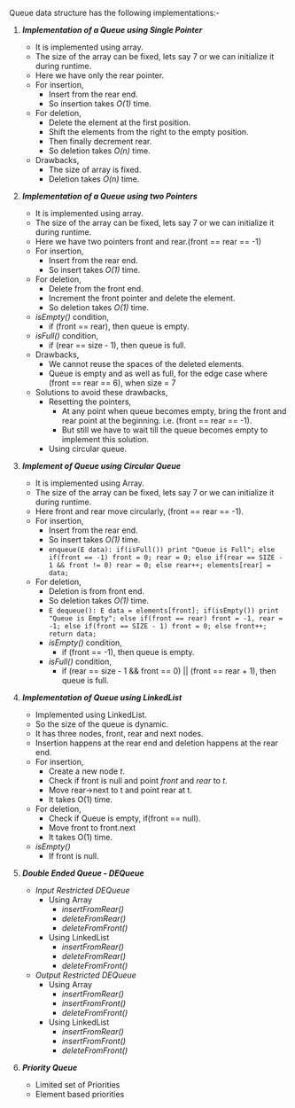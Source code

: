 Queue data structure has the following implementations:-
1. **_Implementation of a Queue using Single Pointer_**
    * It is implemented using array.
    * The size of the array can be fixed, lets say 7 or we can
    initialize it during runtime.
    * Here we have only the rear pointer.
    * For insertion,
        * Insert from the rear end.
        * So insertion takes _O(1)_ time.
    * For deletion, 
        * Delete the element at the first position.
        * Shift the elements from the right to the empty position.
        * Then finally decrement rear.
        * So deletion takes _O(n)_ time.
    * Drawbacks,
        * The size of array is fixed.
        * Deletion takes _O(n)_ time.
2. **_Implementation of a Queue using two Pointers_**
    * It is implemented using array.
    * The size of the array can be fixed, lets say 7 or we can
    initialize it during runtime.
    * Here we have two pointers front and rear.(front == rear == -1)
    * For insertion,
        * Insert from the rear end.
        * So insert takes _O(1)_ time.
    * For deletion,
        * Delete from the front end.
        * Increment the front pointer and delete the element.
        * So deletion takes _O(1)_ time.
    * _isEmpty()_ condition,
        * if (front == rear), then queue is empty.
    * _isFull()_ condition,
        * if (rear == size - 1), then queue is full.
    * Drawbacks,
        * We cannot reuse the spaces of the deleted elements.
        * Queue is empty and as well as full, for the edge case
            where (front == rear == 6), when size = 7
    * Solutions to avoid these drawbacks,
        * Resetting the pointers,
            * At any point when queue becomes empty, bring the front and
            rear point at the beginning. i.e. (front == rear == -1).
            * But still we have to wait till the queue becomes empty to
            implement this solution.
        * Using circular queue.
3. **_Implement of Queue using Circular Queue_**
    * It is implemented using Array.
    * The size of the array can be fixed, lets say 7 or we can
    initialize it during runtime.
    * Here front and rear move circularly, (front == rear == -1).
    * For insertion,
        * Insert from the rear end.
        * So insert takes _O(1)_ time.
        * `enqueue(E data):
            if(isFull())
                print "Queue is Full";
            else
                if(front == -1)
                    front = 0; rear = 0;
                else if(rear == SIZE - 1 && front != 0)
                    rear = 0;
                else
                    rear++;
                elements[rear] = data;      
        `
    * For deletion,
        * Deletion is from front end.
        * So deletion takes _O(1)_ time.
        * `E dequeue():
            E data = elements[front];
            if(isEmpty())
                print "Queue is Empty";
            else
                if(front == rear)
                    front = -1, rear = -1;
                else if(front == SIZE - 1)
                    front = 0;
                else
                    front++;
            return data;
            `
        * _isEmpty()_ condition,
            * if (front == -1), then queue is empty.
        * _isFull()_ condition,
            * if (rear == size - 1 && front == 0) || (front
            == rear + 1), then queue is full.
  
4. **_Implementation of Queue using LinkedList_**
    * Implemented using LinkedList.
    * So the size of the queue is dynamic.
    * It has three nodes, front, rear and next nodes.
    * Insertion happens at the rear end and deletion happens at the rear end.
    * For insertion,
        * Create a new node _t_.
        * Check if front is null and point _front_ and _rear_ to _t_.
        * Move rear->next to t and point rear at t.
        * It takes O(1) time.
    * For deletion,
        * Check if Queue is empty, if(front == null).
        * Move front to front.next
        * It takes O(1) time.
    * _isEmpty()_
        * If front is null.
5. **_Double Ended Queue - DEQueue_**
    * _Input Restricted DEQueue_
        * Using Array
            * _insertFromRear()_
            * _deleteFromRear()_
            * _deleteFromFront()_
        * Using LinkedList
            * _insertFromRear()_
            * _deleteFromRear()_
            * _deleteFromFront()_
    * _Output Restricted DEQueue_
        * Using Array
            * _insertFromRear()_
            * _insertFromFront()_
            * _deleteFromFront()_
        * Using LinkedList
            * _insertFromRear()_
            * _insertFromFront()_
            * _deleteFromFront()_
6. **_Priority Queue_**
    * Limited set of Priorities
    * Element based priorities